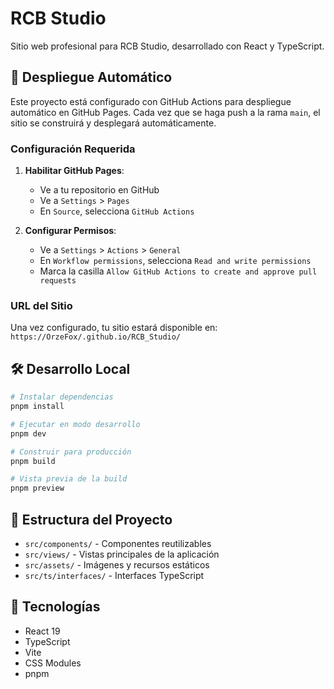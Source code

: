 # RCB Studio

Sitio web profesional para RCB Studio, desarrollado con React y TypeScript.

## 🚀 Despliegue Automático

Este proyecto está configurado con GitHub Actions para despliegue automático en GitHub Pages. Cada vez que se haga push a la rama `main`, el sitio se construirá y desplegará automáticamente.

### Configuración Requerida

1. **Habilitar GitHub Pages**:
   - Ve a tu repositorio en GitHub
   - Ve a `Settings` > `Pages`
   - En `Source`, selecciona `GitHub Actions`

2. **Configurar Permisos**:
   - Ve a `Settings` > `Actions` > `General`
   - En `Workflow permissions`, selecciona `Read and write permissions`
   - Marca la casilla `Allow GitHub Actions to create and approve pull requests`

### URL del Sitio

Una vez configurado, tu sitio estará disponible en:
`https://OrzeFox/.github.io/RCB_Studio/`

## 🛠️ Desarrollo Local

```bash
# Instalar dependencias
pnpm install

# Ejecutar en modo desarrollo
pnpm dev

# Construir para producción
pnpm build

# Vista previa de la build
pnpm preview
```

## 📁 Estructura del Proyecto

- `src/components/` - Componentes reutilizables
- `src/views/` - Vistas principales de la aplicación
- `src/assets/` - Imágenes y recursos estáticos
- `src/ts/interfaces/` - Interfaces TypeScript

## 🚀 Tecnologías

- React 19
- TypeScript
- Vite
- CSS Modules
- pnpm
